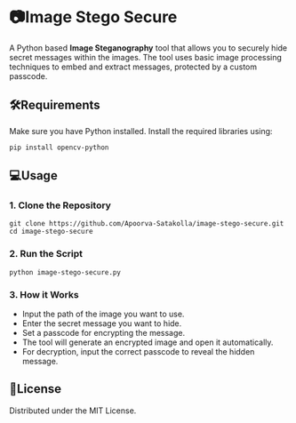 # 📷Image Stego Secure 

A Python based **Image Steganography** tool that allows you to securely hide secret messages within the images. The tool uses basic image processing techniques to embed and extract messages, protected by a custom passcode.

## 🛠️Requirements

Make sure you have Python installed. Install the required libraries using:

```
pip install opencv-python
```

## 💻Usage

### 1. Clone the Repository

```
git clone https://github.com/Apoorva-Satakolla/image-stego-secure.git
cd image-stego-secure
```

### 2. Run the Script

```
python image-stego-secure.py
```

### 3. How it Works

- Input the path of the image you want to use.
- Enter the secret message you want to hide.
- Set a passcode for encrypting the message.
- The tool will generate an encrypted image and open it automatically.
- For decryption, input the correct passcode to reveal the hidden message.

## 📝License

Distributed under the MIT License.
